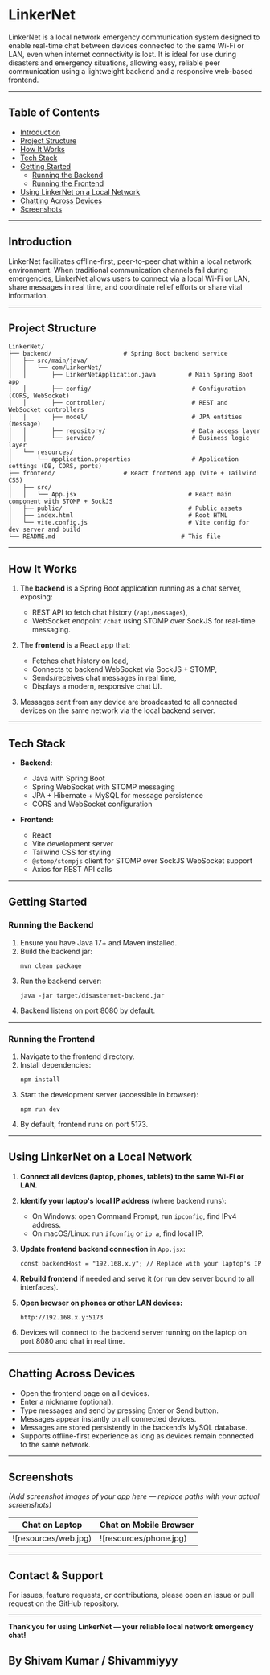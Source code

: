 
# LinkerNet

LinkerNet is a local network emergency communication system designed to enable real-time chat between devices connected to the same Wi-Fi or LAN, even when internet connectivity is lost. It is ideal for use during disasters and emergency situations, allowing easy, reliable peer communication using a lightweight backend and a responsive web-based frontend.

---

## Table of Contents

- [Introduction](#introduction)  
- [Project Structure](#project-structure)  
- [How It Works](#how-it-works)  
- [Tech Stack](#tech-stack)  
- [Getting Started](#getting-started)  
  - [Running the Backend](#running-the-backend)  
  - [Running the Frontend](#running-the-frontend)  
- [Using LinkerNet on a Local Network](#using-linkernet-on-a-local-network)  
- [Chatting Across Devices](#chatting-across-devices)  
- [Screenshots](#screenshots)  

---

## Introduction

LinkerNet facilitates offline-first, peer-to-peer chat within a local network environment. When traditional communication channels fail during emergencies, LinkerNet allows users to connect via a local Wi-Fi or LAN, share messages in real time, and coordinate relief efforts or share vital information.

---

## Project Structure

```
LinkerNet/
├── backend/                    # Spring Boot backend service
│   ├── src/main/java/
│   │   └── com/LinkerNet/
│   │       ├── LinkerNetApplication.java         # Main Spring Boot app
│   │       ├── config/                            # Configuration (CORS, WebSocket)
│   │       ├── controller/                        # REST and WebSocket controllers
│   │       ├── model/                             # JPA entities (Message)
│   │       ├── repository/                        # Data access layer
│   │       └── service/                           # Business logic layer
│   └── resources/
│       └── application.properties                 # Application settings (DB, CORS, ports)
├── frontend/                   # React frontend app (Vite + Tailwind CSS)
│   ├── src/
│   │   └── App.jsx                               # React main component with STOMP + SockJS
│   ├── public/                                   # Public assets
│   ├── index.html                                # Root HTML
│   └── vite.config.js                            # Vite config for dev server and build
└── README.md                                   # This file
```

---

## How It Works

1. The **backend** is a Spring Boot application running as a chat server, exposing:
   - REST API to fetch chat history (`/api/messages`),
   - WebSocket endpoint `/chat` using STOMP over SockJS for real-time messaging.

2. The **frontend** is a React app that:
   - Fetches chat history on load,
   - Connects to backend WebSocket via SockJS + STOMP,
   - Sends/receives chat messages in real time,
   - Displays a modern, responsive chat UI.

3. Messages sent from any device are broadcasted to all connected devices on the same network via the local backend server.

---

## Tech Stack

- **Backend:**
  - Java with Spring Boot  
  - Spring WebSocket with STOMP messaging  
  - JPA + Hibernate + MySQL for message persistence  
  - CORS and WebSocket configuration
  
- **Frontend:**
  - React  
  - Vite development server  
  - Tailwind CSS for styling  
  - `@stomp/stompjs` client for STOMP over SockJS WebSocket support  
  - Axios for REST API calls
  
---

## Getting Started

### Running the Backend

1. Ensure you have Java 17+ and Maven installed.
2. Build the backend jar:
   ```
   mvn clean package
   ```
3. Run the backend server:
   ```
   java -jar target/disasternet-backend.jar
   ```
4. Backend listens on port 8080 by default.

---

### Running the Frontend

1. Navigate to the frontend directory.
2. Install dependencies:
   ```
   npm install
   ```
3. Start the development server (accessible in browser):
   ```
   npm run dev
   ```
4. By default, frontend runs on port 5173.

---

## Using LinkerNet on a Local Network

1. **Connect all devices (laptop, phones, tablets) to the same Wi-Fi or LAN.**

2. **Identify your laptop's local IP address** (where backend runs):

   - On Windows: open Command Prompt, run `ipconfig`, find IPv4 address.
   - On macOS/Linux: run `ifconfig` or `ip a`, find local IP.

3. **Update frontend backend connection** in `App.jsx`:

   ```
   const backendHost = "192.168.x.y"; // Replace with your laptop's IP
   ```
   
4. **Rebuild frontend** if needed and serve it (or run dev server bound to all interfaces).

5. **Open browser on phones or other LAN devices:**

   ```
   http://192.168.x.y:5173
   ```

6. Devices will connect to the backend server running on the laptop on port 8080 and chat in real time.

---

## Chatting Across Devices

- Open the frontend page on all devices.
- Enter a nickname (optional).
- Type messages and send by pressing Enter or Send button.
- Messages appear instantly on all connected devices.
- Messages are stored persistently in the backend’s MySQL database.
- Supports offline-first experience as long as devices remain connected to the same network.

---

## Screenshots

*(Add screenshot images of your app here — replace paths with your actual screenshots)*

| Chat on Laptop                   | Chat on Mobile Browser               |
|---------------------------------|------------------------------------|
| ![resources/web.jpg) | ![resources/phone.jpg) |

---

## Contact & Support

For issues, feature requests, or contributions, please open an issue or pull request on the GitHub repository.

---

**Thank you for using LinkerNet — your reliable local network emergency chat!**

## By Shivam Kumar / Shivammiyyy
